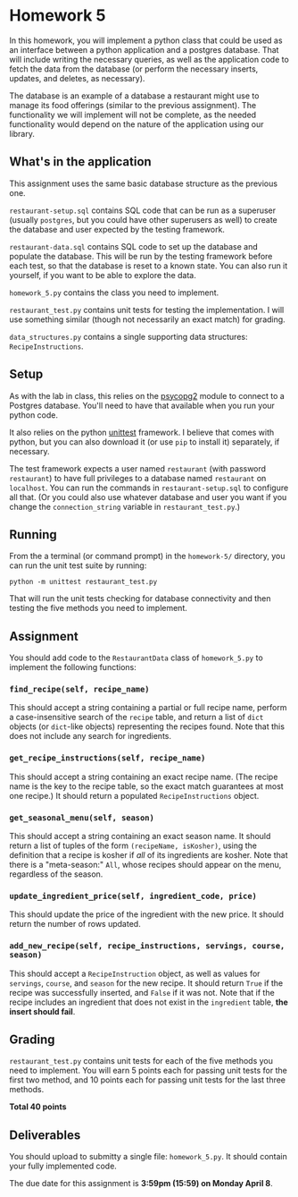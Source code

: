 # Homework 5

In this homework, you will implement a python class that could be used as an interface between a python application and a postgres database. That will include writing the necessary queries, as well as the application code to fetch the data from the database (or perform the necessary inserts, updates, and deletes, as necessary).

The database is an example of a database a restaurant might use to manage its food offerings (similar to the previous assignment). The functionality we will implement will not be complete, as the needed functionality would depend on the nature of the application using our library. 

## What's in the application

This assignment uses the same basic database structure as the previous one.

`restaurant-setup.sql` contains SQL code that can be run as a superuser (usually `postgres`, but you could have other superusers as well) to create the database and user expected by the testing framework.

`restaurant-data.sql` contains SQL code to set up the database and populate the database. This will be run by the testing framework before each test, so that the database is reset to a known state. You can also run it yourself, if you want to be able to explore the data. 

`homework_5.py` contains the class you need to implement.

`restaurant_test.py` contains unit tests for testing the implementation. I will use something similar (though not necessarily an exact match) for grading.

`data_structures.py` contains a single supporting data structures: `RecipeInstructions`.

## Setup

As with the lab in class, this relies on the [psycopg2](http://initd.org/psycopg/) module to connect to a Postgres database. You'll need to have that available when you run your python code.

It also relies on the python [unittest](https://docs.python.org/3.6/library/unittest.html) framework. I believe that comes with python, but you can also download it (or use `pip` to install it) separately, if necessary.

The test framework expects a user named `restaurant` (with password `restaurant`) to have full privileges to a database named `restaurant` on `localhost`. You can run the commands in `restaurant-setup.sql` to configure all that. (Or you could also use whatever database and user you want if you change the `connection_string` variable in `restaurant_test.py`.)

## Running

From the a terminal (or command prompt) in the `homework-5/` directory, you can run the unit test suite by running:

``` 
python -m unittest restaurant_test.py
```

That will run the unit tests checking for database connectivity and then testing the five methods you need to implement.

## Assignment

You should add code to the `RestaurantData` class of `homework_5.py` to implement the following functions:

### `find_recipe(self, recipe_name)`

This should accept a string containing a partial or full recipe name, perform a case-insensitive search of the `recipe` table, and return a list of `dict` objects (or `dict`-like objects) representing the recipes found. Note that this does not include any search for ingredients.

### `get_recipe_instructions(self, recipe_name)`

This should accept a string containing an exact recipe name. (The recipe name is the key to the recipe table, so the exact match guarantees at most one recipe.) It should return a populated `RecipeInstructions` object.

### `get_seasonal_menu(self, season)`

This should accept a string containing an exact season name. It should return a list of tuples of the form `(recipeName, isKosher)`, using the definition that a recipe is kosher if *all* of its ingredients are kosher. Note that there is a "meta-season:" `All`, whose recipes should appear on the menu, regardless of the season.

### `update_ingredient_price(self, ingredient_code, price)`

This should update the price of the ingredient with the new price. It should return the number of rows updated.

### `add_new_recipe(self, recipe_instructions, servings, course, season)`

This should accept a `RecipeInstruction` object, as well as values for `servings`, `course`, and `season` for the new recipe. It should return `True` if the recipe was successfully inserted, and `False` if it was not. Note that if the recipe includes an ingredient that does not exist in the `ingredient` table, **the insert should fail**.

## Grading

`restaurant_test.py` contains unit tests for each of the five methods you need to implement. You will earn 5 points each for passing unit tests for the first two method, and 10 points each for passing unit tests for the last three methods.

**Total 40 points**

## Deliverables

You should upload to submitty a single file: `homework_5.py`. It should contain your fully implemented code.

The due date for this assignment is **3:59pm (15:59) on Monday April 8**.
